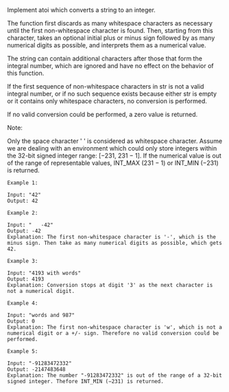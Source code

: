 Implement atoi which converts a string to an integer.

The function first discards as many whitespace characters as necessary until the first non-whitespace character is found. Then, starting from this character, takes an optional initial plus or minus sign followed by as many numerical digits as possible, and interprets them as a numerical value.

The string can contain additional characters after those that form the integral number, which are ignored and have no effect on the behavior of this function.

If the first sequence of non-whitespace characters in str is not a valid integral number, or if no such sequence exists because either str is empty or it contains only whitespace characters, no conversion is performed.

If no valid conversion could be performed, a zero value is returned.

Note:

Only the space character ' ' is considered as whitespace character.
Assume we are dealing with an environment which could only store integers within the 32-bit signed integer range: [−231,  231 − 1]. If the numerical value is out of the range of representable values, INT_MAX (231 − 1) or INT_MIN (−231) is returned.
```
Example 1:

Input: "42"
Output: 42
```
```
Example 2:

Input: "   -42"
Output: -42
Explanation: The first non-whitespace character is '-', which is the minus sign. Then take as many numerical digits as possible, which gets 42.   
```
```
Example 3:

Input: "4193 with words"
Output: 4193
Explanation: Conversion stops at digit '3' as the next character is not a numerical digit.
```
```
Example 4:

Input: "words and 987"
Output: 0
Explanation: The first non-whitespace character is 'w', which is not a numerical digit or a +/- sign. Therefore no valid conversion could be performed.
```
```
Example 5:

Input: "-91283472332"
Output: -2147483648
Explanation: The number "-91283472332" is out of the range of a 32-bit signed integer. Thefore INT_MIN (−231) is returned.
```